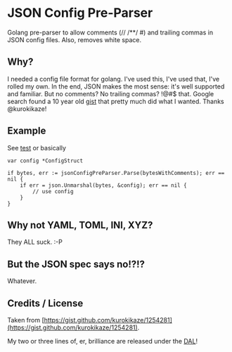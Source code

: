 # JSON Config Pre-Parser

Golang pre-parser to allow comments (// /**/ #) and trailing commas in JSON config files.  Also, removes white space.

## Why?

I needed a config file format for golang.  I've used this, I've used that, I've rolled my own. In the end, JSON makes the most sense: it's well supported and familiar.  But no comments?  No trailing commas?  !@#$ that.  Google search found a 10 year old [gist](https://gist.github.com/kurokikaze/1254281) that pretty much did what I wanted.  Thanks @kurokikaze!

## Example

See [test](jsonConfigPreParser_test.go) or basically
```
var config *ConfigStruct

if bytes, err := jsonConfigPreParser.Parse(bytesWithComments); err == nil {
	if err = json.Unmarshal(bytes, &config); err == nil {
		// use config
	}
}
```
## Why not YAML, TOML, INI, XYZ?

They ALL suck. :-P

## But the JSON spec says no!?!?

Whatever.

## Credits / License

Taken from [https://gist.github.com/kurokikaze/1254281](https://gist.github.com/kurokikaze/1254281).  

My two or three lines of, er, brilliance are released under the [DAL](license)!